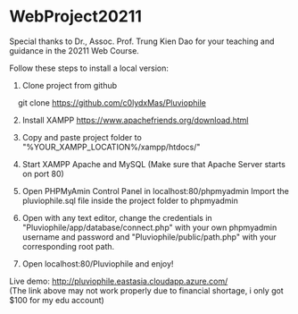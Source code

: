 # WebProject20211
Special thanks to Dr., Assoc. Prof. Trung Kien Dao for your teaching and 
guidance in the 20211 Web Course.

Follow these steps to install a local version:
1. Clone project from github

&nbsp;&nbsp;&nbsp;&nbsp;git clone https://github.com/c0lydxMas/Pluviophile

2. Install XAMPP
https://www.apachefriends.org/download.html

3. Copy and paste project folder to "%YOUR_XAMPP_LOCATION%/xampp/htdocs/"

4. Start XAMPP Apache and MySQL (Make sure that Apache Server starts on port 80)

5. Open PHPMyAmin Control Panel in localhost:80/phpmyadmin
Import the pluviophile.sql file inside the project folder to phpmyadmin

6. Open with any text editor, change the credentials in 
"Pluviophile/app/database/connect.php" with your own phpmyadmin username and password and
"Pluviophile/public/path.php" with your corresponding root path.

7. Open localhost:80/Pluviophile and enjoy!

Live demo: http://pluviophile.eastasia.cloudapp.azure.com/ <br />
(The link above may not work properly due to financial shortage, i only got $100 for my edu account)
